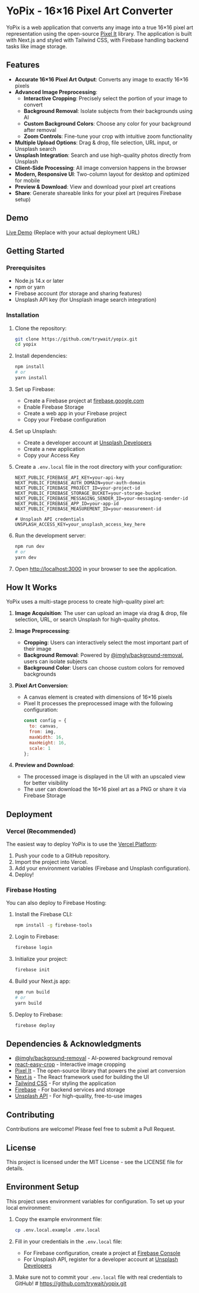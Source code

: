 # YoPix - 16×16 Pixel Art Converter

YoPix is a web application that converts any image into a true 16×16 pixel art representation using the open-source [Pixel It](https://github.com/giventofly/pixelit) library. The application is built with Next.js and styled with Tailwind CSS, with Firebase handling backend tasks like image storage.

## Features

- **Accurate 16×16 Pixel Art Output**: Converts any image to exactly 16×16 pixels
- **Advanced Image Preprocessing**:
  - **Interactive Cropping**: Precisely select the portion of your image to convert
  - **Background Removal**: Isolate subjects from their backgrounds using AI
  - **Custom Background Colors**: Choose any color for your background after removal
  - **Zoom Controls**: Fine-tune your crop with intuitive zoom functionality
- **Multiple Upload Options**: Drag & drop, file selection, URL input, or Unsplash search
- **Unsplash Integration**: Search and use high-quality photos directly from Unsplash
- **Client-Side Processing**: All image conversion happens in the browser
- **Modern, Responsive UI**: Two-column layout for desktop and optimized for mobile
- **Preview & Download**: View and download your pixel art creations
- **Share**: Generate shareable links for your pixel art (requires Firebase setup)

## Demo

[Live Demo](https://yopix.vercel.app) (Replace with your actual deployment URL)

## Getting Started

### Prerequisites

- Node.js 14.x or later
- npm or yarn
- Firebase account (for storage and sharing features)
- Unsplash API key (for Unsplash image search integration)

### Installation

1. Clone the repository:
   ```bash
   git clone https://github.com/trywait/yopix.git
   cd yopix
   ```

2. Install dependencies:
   ```bash
   npm install
   # or
   yarn install
   ```

3. Set up Firebase:
   - Create a Firebase project at [firebase.google.com](https://firebase.google.com)
   - Enable Firebase Storage
   - Create a web app in your Firebase project
   - Copy your Firebase configuration

4. Set up Unsplash:
   - Create a developer account at [Unsplash Developers](https://unsplash.com/developers)
   - Create a new application
   - Copy your Access Key

5. Create a `.env.local` file in the root directory with your configuration:
   ```
   NEXT_PUBLIC_FIREBASE_API_KEY=your-api-key
   NEXT_PUBLIC_FIREBASE_AUTH_DOMAIN=your-auth-domain
   NEXT_PUBLIC_FIREBASE_PROJECT_ID=your-project-id
   NEXT_PUBLIC_FIREBASE_STORAGE_BUCKET=your-storage-bucket
   NEXT_PUBLIC_FIREBASE_MESSAGING_SENDER_ID=your-messaging-sender-id
   NEXT_PUBLIC_FIREBASE_APP_ID=your-app-id
   NEXT_PUBLIC_FIREBASE_MEASUREMENT_ID=your-measurement-id
   
   # Unsplash API credentials
   UNSPLASH_ACCESS_KEY=your_unsplash_access_key_here
   ```

6. Run the development server:
   ```bash
   npm run dev
   # or
   yarn dev
   ```

7. Open [http://localhost:3000](http://localhost:3000) in your browser to see the application.

## How It Works

YoPix uses a multi-stage process to create high-quality pixel art:

1. **Image Acquisition**: The user can upload an image via drag & drop, file selection, URL, or search Unsplash for high-quality photos.

2. **Image Preprocessing**:
   - **Cropping**: Users can interactively select the most important part of their image
   - **Background Removal**: Powered by [@imgly/background-removal](https://github.com/imgly/background-removal), users can isolate subjects
   - **Background Color**: Users can choose custom colors for removed backgrounds

3. **Pixel Art Conversion**:
   - A canvas element is created with dimensions of 16×16 pixels
   - Pixel It processes the preprocessed image with the following configuration:
     ```javascript
     const config = {
       to: canvas,
       from: img,
       maxWidth: 16,
       maxHeight: 16,
       scale: 1
     };
     ```

4. **Preview and Download**:
   - The processed image is displayed in the UI with an upscaled view for better visibility
   - The user can download the 16×16 pixel art as a PNG or share it via Firebase Storage

## Deployment

### Vercel (Recommended)

The easiest way to deploy YoPix is to use the [Vercel Platform](https://vercel.com):

1. Push your code to a GitHub repository.
2. Import the project into Vercel.
3. Add your environment variables (Firebase and Unsplash configuration).
4. Deploy!

### Firebase Hosting

You can also deploy to Firebase Hosting:

1. Install the Firebase CLI:
   ```bash
   npm install -g firebase-tools
   ```

2. Login to Firebase:
   ```bash
   firebase login
   ```

3. Initialize your project:
   ```bash
   firebase init
   ```

4. Build your Next.js app:
   ```bash
   npm run build
   # or
   yarn build
   ```

5. Deploy to Firebase:
   ```bash
   firebase deploy
   ```

## Dependencies & Acknowledgments

- [@imgly/background-removal](https://github.com/imgly/background-removal) - AI-powered background removal
- [react-easy-crop](https://github.com/ricardo-ch/react-easy-crop) - Interactive image cropping
- [Pixel It](https://github.com/giventofly/pixelit) - The open-source library that powers the pixel art conversion
- [Next.js](https://nextjs.org/) - The React framework used for building the UI
- [Tailwind CSS](https://tailwindcss.com/) - For styling the application
- [Firebase](https://firebase.google.com/) - For backend services and storage
- [Unsplash API](https://unsplash.com/developers) - For high-quality, free-to-use images

## Contributing

Contributions are welcome! Please feel free to submit a Pull Request.

## License

This project is licensed under the MIT License - see the LICENSE file for details.

## Environment Setup

This project uses environment variables for configuration. To set up your local environment:

1. Copy the example environment file:
   ```bash
   cp .env.local.example .env.local
   ```

2. Fill in your credentials in the `.env.local` file:
   - For Firebase configuration, create a project at [Firebase Console](https://console.firebase.google.com/)
   - For Unsplash API, register for a developer account at [Unsplash Developers](https://unsplash.com/developers)

3. Make sure not to commit your `.env.local` file with real credentials to GitHub! # https://github.com/trywait/yopix.git

